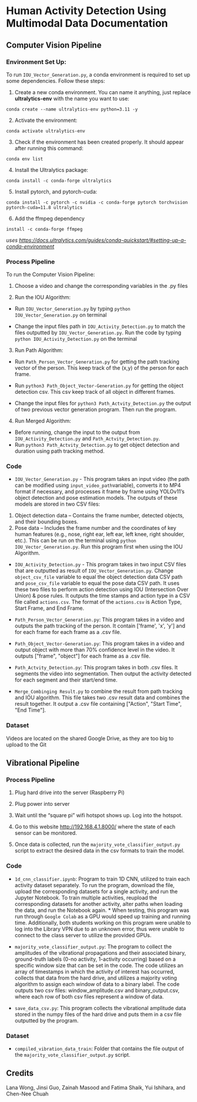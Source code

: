 # Human Activity Detection Using Multimodal Data Documentation

## Computer Vision Pipeline

### Environment Set Up:

To run `IOU_Vector_Generation.py`, a conda environment is required to set up some dependencies. Follow these steps:

  

1. Create a new conda environment. You can name it anything, just replace **ultralytics-env** with the name you want to use:

`conda create --name ultralytics-env python=3.11 -y`

2. Activate the environment:

`conda activate ultralytics-env`

3. Check if the environment has been created properly. It should appear after running this command:

`conda env list`

4. Install the Ultralytics package:

`conda install -c conda-forge ultralytics`

5. Install pytorch, and pytorch-cuda:

`conda install -c pytorch -c nvidia -c conda-forge pytorch torchvision pytorch-cuda=11.8 ultralytics`

6. Add the ffmpeg dependency

`install -c conda-forge ffmpeg`

*uses https://docs.ultralytics.com/guides/conda-quickstart/#setting-up-a-conda-environment*

  

### Process Pipeline

To run the Computer Vision Pipeline:

  

1. Choose a video and change the corresponding variables in the .py files

  

2. Run the IOU Algorithm:

* Run `IOU_Vector_Generation.py` by typing `python IOU_Vector_Generation.py` on terminal

* Change the input files path in `IOU_Activity_Detection.py` to match the files outputted by `IOU_Vector_Generation.py`. Run the code by typing `python IOU_Activity_Detection.py` on the terminal

  

3. Run Path Algorithm:

* Run `Path_Person_Vector_Generation.py` for getting the path tracking vector of the person. This keep track of the (x,y) of the person for each frame.

* Run `python3 Path_Object_Vector-Generation.py` for getting the object detection csv. This csv keep track of all object in different frames.
* Change the input files for `python3 Path_Actvity_Detection.py` the output of two previous vector generation program. Then run the program.  

4. Run Merged Algorithm:

* Before running, change the input to the output from `IOU_Activity_Detection.py` and `Path_Actvity_Detection.py`.
* Run `python3 Path_Actvity_Detection.py` to get object detection and duration using path tracking method. 

### Code

* `IOU_Vector_Generation.py` - This program takes an input video (the path can be modified using `input_video_path`variable), converts it to MP4 format if necessary, and processes it frame by frame using YOLOv11’s object detection and pose estimation models. The outputs of these models are stored in two CSV files:
1. Object detection data – Contains the frame number, detected objects, and their bounding boxes.
2. Pose data – Includes the frame number and the coordinates of key human features (e.g., nose, right ear, left ear, left knee, right shoulder, etc.).
This can be run on the terminal using `python IOU_Vector_Generation.py`. Run this program first when using the IOU Algorithm.

* `IOU_Activity_Detection.py` - This program takes in two input CSV files that are outputted as result of `IOU_Vector_Generation.py`.
Change `object_csv_file` variable to equal the object detection data CSV path and `pose_csv_file` variable to equal the pose data CSV path. It uses these two files to perform action detection using IOU (Intersection Over Union) & pose rules. It outputs the time stamps and action type in a CSV file called `actions.csv`. The format of the `actions.csv` is Action Type, Start Frame, and End Frame.

* `Path_Person_Vector_Generation.py`: This program takes in a video and outputs the path tracking of the person. It contain ['frame', 'x', 'y'] and for each frame for each frame as a .csv file.

* `Path_Object_Vector-Generation.py`: This program takes in a video and output object with more than 70% confidence level in the video. It outputs ["frame", "object"] for each frame as a .csv file.

* `Path_Actvity_Detection.py`: This program takes in both .csv files. It segments the video into segmentation. Then output the activity detected for each segment and their start/end time.

* `Merge_Combinging Result.py` to combine the result from path tracking and IOU algorithm. This file takes two .csv result data and combines the result together. It output a .csv file containing ["Action", "Start Time", "End Time"].

### Dataset

Videos are located on the shared Google Drive, as they are too big to upload to the Git

  

## Vibrational Pipeline

### Process Pipeline

1. Plug hard drive into the server (Raspberry Pi)

2. Plug power into server

3. Wait until the “square pi” wifi hotspot shows up. Log into the hotspot.

5. Go to this website http://192.168.4.1.8000/ where the state of each sensor can be monitored.

6. Once data is collected, run the `majority_vote_classifier_output.py` script to extract the desired data in the csv formats to train the model.

  

### Code

*  `1d_cnn_classifier.ipynb`: Program to train 1D CNN, utilized to train each activity dataset separately. To run the program, download the file, upload the corresponding datasets for a single activity, and run the Jupyter Notebook. To train multiple activities, reupload the corresponding datasets for another activity, alter paths when loading the data, and run the Notebook again.
              * When testing, this program was run through `Google Colab` as a GPU would speed up training and running time. Additionally, both students working on this program were unable to log into the Library VPN due to an unknown error, thus were unable to connect to the class server to utilize the provided GPUs.

*  `majority_vote_classifier_output.py`: The program to collect the amplitudes of the vibrational propagations and their associated binary, ground-truth labels (0-no activity, 1-activity occurring) based on a specific window size that can be set in the code. The code utilizes an array of timestamps in which the activity of interest has occurred, collects that data from the hard drive, and utilizes a majority voting algorithm to assign each window of data to a binary label. The code outputs two csv files: window_amplitude.csv and binary_output.csv, where each row of both csv files represent a window of data.

*  `save_data_csv.py`: This program collects the vibrational amplitude data stored in the numpy files of the hard drive and puts them in a csv file outputted by the program.

### Dataset

* `compiled_vibration_data_train`: Folder that contains the file output of the `majority_vote_classifier_output.py` script.

## Credits

Lana Wong, Jinsi Guo, Zainah Masood and Fatima Shaik, Yui Ishihara, and Chen-Nee Chuah
